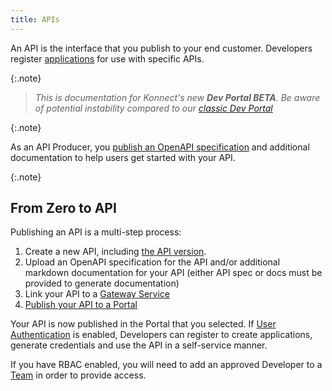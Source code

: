 ```yaml
---
title: APIs
---
```


An API is the interface that you publish to your end customer. Developers register [applications](/dev-portal/access-and-approvals/applications) for use with specific APIs.

{:.note}
> *This is documentation for Konnect's new **Dev Portal BETA**. Be aware of potential instability compared to our [classic Dev Portal](/konnect/dev-portal)*

{:.note}

As an API Producer, you [publish an OpenAPI specification](/dev-portal/portals/publishing) and additional documentation to help users get started with your API.

{:.note}
<!-- TODO: composition once we commit to deliver
In the future you will be able to define an API as a subset of the endpoints available within a Service, or compose an API using multiple Services.
-->

## From Zero to API

Publishing an API is a multi-step process:

1. Create a new API, including [the API version](/dev-portal/apis/versioning).
2. Upload an OpenAPI specification for the API and/or additional markdown documentation for your API (either API spec or docs must be provided to generate documentation)
3. Link your API to a [Gateway Service](/dev-portal/apis/gateway-service-link)
4. [Publish your API to a Portal](/dev-portal/portals/publishing)

Your API is now published in the Portal that you selected. If [User Authentication](/dev-portal/portals/settings/security#user-authentication--role-based-access-control-rbac) is enabled, Developers can register to create applications, generate credentials and use the API in a self-service manner. 

If you have RBAC enabled, you will need to add an approved Developer to a [Team](/dev-portal/access-and-approvals/teams) in order to provide access.